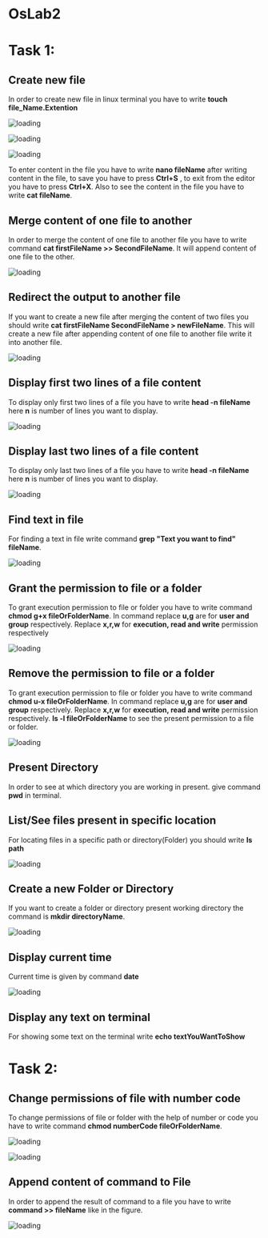 # OsLab2

#  Task 1:

## Create new file

In order to create new file in linux terminal you have to write **touch file_Name.Extention**

![loading](images/1.png)

![loading](images/4.png)

![loading](images/2.png)

To enter content in the file you have to write **nano fileName** after writing content in the file, to save you have to press **Ctrl+S** , to exit from the editor you have to press **Ctrl+X**. Also to see the content in the file you have to write **cat fileName**.



## Merge content of one file to another

In order to merge the content of one file to another file you have to write command **cat firstFileName >> SecondFileName**. It will append content of one file to the other.

![loading](images/7.png)

##  Redirect the output to another file

If you want to create a new file after merging the content of two files you should write **cat firstFileName SecondFileName > newFileName**. This will create a new file after appending content of one file to another file write it into another file.

![loading](images/9.png)

## Display first two lines of a file content

To display only first two lines of a file you have to write **head -n fileName** here **n** is number of lines you want to display.

![loading](images/10.png)

## Display last two lines of a file content

To display only last two lines of a file you have to write **head -n fileName** here **n** is number of lines you want to display.

![loading](images/11.png)

## Find text in file

For finding a text in file write command **grep "Text you want to find" fileName**.

![loading](images/12.png)

## Grant the permission to file or a folder

To grant execution permission to file or folder you have to write command **chmod g+x fileOrFolderName**. In command replace **u,g**   are for **user and group** respectively. Replace **x,r,w** for **execution, read and write** permission respectively

![loading](images/13.png) 

## Remove the permission to file or a folder

To grant execution permission to file or folder you have to write command **chmod u-x fileOrFolderName**. In command replace **u,g**   are for **user and group** respectively. Replace **x,r,w** for **execution, read and write** permission respectively. **ls -l fileOrFolderName** to see the present permission to a file or folder.

![loading](images/13.png) 

## Present Directory

In order to see at which directory you are working in present. give command **pwd** in terminal.

## List/See files present in specific location

For locating files in a specific path or directory(Folder) you should write **ls path**

![loading](images/15.png)

## Create a new Folder or Directory

If you want to create a folder or directory present working directory the command is **mkdir directoryName**.

![loading](images/16.png)

## Display current time

Current time is given by command **date**

![loading](images/17.png)

## Display any text on terminal

For showing some text on the terminal write **echo textYouWantToShow**

# Task 2:

## Change permissions of file with number code

To change permissions of file or folder with the help of number or code you have to write command **chmod numberCode fileOrFolderName**. 

![loading](images/19.png)

![loading](images/permissionCode.png)

## Append content of command to File

In order to append the result of command to a file you have to write **command >> fileName** like in the figure.

![loading](images/20.png)